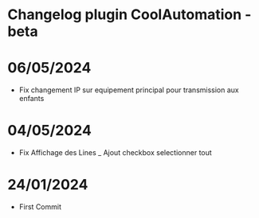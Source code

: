 # Changelog plugin CoolAutomation - beta

# 06/05/2024

- Fix changement IP sur equipement principal pour transmission aux enfants

# 04/05/2024

- Fix Affichage des Lines
_ Ajout checkbox selectionner tout


# 24/01/2024

- First Commit


